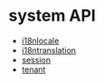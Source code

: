 # system API

* [i18nlocale](api_resources/system_i18nlocale_6.0_0_0.md)
* [i18ntranslation](api_resources/system_i18ntranslation_6.0_0_0.md)
* [session](api_resources/system_session_6.0_0_0.md)
* [tenant](api_resources/system_tenant_6.0_0_0_0.md)